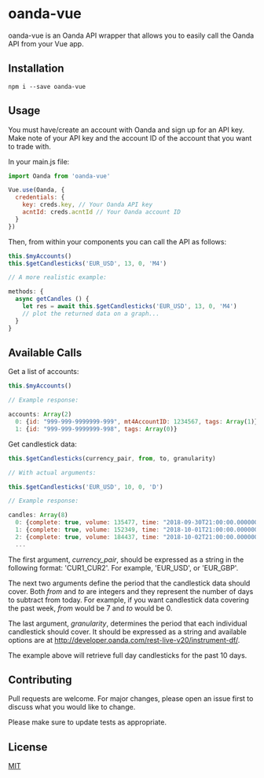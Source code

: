 # oanda-vue

oanda-vue is an Oanda API wrapper that allows you to easily call the Oanda API from your Vue app.

## Installation

`npm i --save oanda-vue`

## Usage

You must have/create an account with Oanda and sign up for an API key. Make note of your API key and the account ID of the account that you want to trade with.

In your main.js file:

```javascript
import Oanda from 'oanda-vue'

Vue.use(Oanda, {
  credentials: {
    key: creds.key, // Your Oanda API key
    acntId: creds.acntId // Your Oanda account ID
  }
})
```
Then, from within your components you can call the API as follows:

```javascript
this.$myAccounts()
this.$getCandlesticks('EUR_USD', 13, 0, 'M4')

// A more realistic example:

methods: {
  async getCandles () {
    let res = await this.$getCandlesticks('EUR_USD', 13, 0, 'M4')
    // plot the returned data on a graph...
  }
}
```

## Available Calls
Get a list of accounts:
```javascript
this.$myAccounts()

// Example response:

accounts: Array(2)
  0: {id: "999-999-9999999-999", mt4AccountID: 1234567, tags: Array(1)}
  1: {id: "999-999-9999999-998", tags: Array(0)}

```

Get candlestick data:

```javascript
this.$getCandlesticks(currency_pair, from, to, granularity)

// With actual arguments:

this.$getCandlesticks('EUR_USD', 10, 0, 'D')

// Example response:

candles: Array(8)
  0: {complete: true, volume: 135477, time: "2018-09-30T21:00:00.000000000Z", bid: {…}, ask: {…}}
  1: {complete: true, volume: 152349, time: "2018-10-01T21:00:00.000000000Z", bid: {…}, ask: {…}}
  2: {complete: true, volume: 184437, time: "2018-10-02T21:00:00.000000000Z", bid: {…}, ask: {…}}
  ...
```

The first argument, *currency_pair*, should be expressed as a string in the following format: 'CUR1_CUR2'. For example, 'EUR_USD', or 'EUR_GBP'.

The next two arguments define the period that the candlestick data should cover. Both *from* and *to* are integers and they represent the number of days to subtract from today. For example, if you want candlestick data covering the past week, *from* would be 7 and *to* would be 0.

The last argument, *granularity*, determines the period that each individual candlestick should cover. It should be expressed as a string and available options are at http://developer.oanda.com/rest-live-v20/instrument-df/.

The example above will retrieve full day candlesticks for the past 10 days.

## Contributing
Pull requests are welcome. For major changes, please open an issue first to discuss what you would like to change.

Please make sure to update tests as appropriate.

## License
[MIT](https://choosealicense.com/licenses/mit/)
